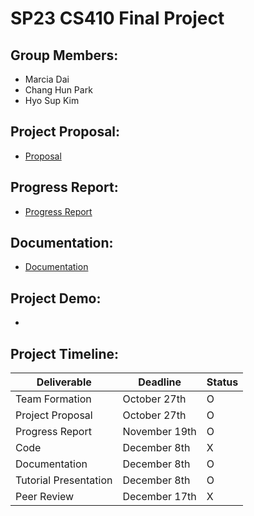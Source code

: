 # SP23 CS410 Final Project

## Group Members:

- Marcia Dai
- Chang Hun Park
- Hyo Sup Kim

## Project Proposal:

- [Proposal](https://github.com/Henesys/CS410FinalProject/blob/main/Proposal.pdf)

## Progress Report:

- [Progress Report](https://github.com/Henesys/CS410FinalProject/blob/main/ProgressReport.pdf)

## Documentation:
- [Documentation](https://github.com/Henesys/CS410FinalProject/blob/main/Documentation.pdf)

## Project Demo:

-

## Project Timeline:

| Deliverable           | Deadline      | Status |
| --------------------- | ------------- | ------ |
| Team Formation        | October 27th  | O      |
| Project Proposal      | October 27th  | O      |
| Progress Report       | November 19th | O      |
| Code                  | December 8th  | X      |
| Documentation         | December 8th  | O      |
| Tutorial Presentation | December 8th  | O      |
| Peer Review           | December 17th | X      |
